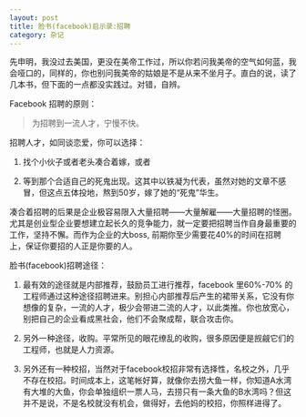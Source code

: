```yaml
---
layout: post
title: 脸书(facebook)启示录:招聘
category: 杂记
---
```



先申明，我没过去美国，更没在美帝工作过，所以你若问我美帝的空气如何蓝，我会哑口的，同样的，你也别问我美帝的姑娘是不是从来不坐月子。直白的说，读了几本书，但下面的一点都没实践过。对错，自辨。

Facebook 招聘的原则：

>为招聘到一流人才，宁慢不快。

招聘人才，如同谈恋爱，你可以选择：

1. 找个小伙子或者老头凑合着嫁，或者

2. 等到那个合适自己的死鬼出现。这其中以铁凝为代表，虽然对她的文章不感冒，但这点五体投地，熬到50岁，嫁了她的“死鬼”华生。

凑合着招聘的后果是企业极容易限入大量招聘——大量解雇——大量招聘的怪圈。尤其是创业型企业要想建立起长久的竞争能力，就一定要把招聘当作自身最重要的工作，坚持不懈。而作为企业的大boss, 前期你至少需要花40%的时间在招聘上，保证你要招的人正是你要的人。

脸书(facebook)招聘途径：

1. 最有效的途径就是内部推荐，鼓励员工进行推荐，facebook 里60%-70% 的工程师通过这种途径招聘进来。别担心内部推荐后产生的裙带关系，它没有你想像的复杂，一流的人才，极少会带进二流的人才，以此类推。你也放宽心，别把自己的企业看成黑社会，他们不会聚成帮，联合攻击你。

2. 另外一种途径，收购。平常所见的眼花缭乱的收购，很多原因便是觊觎它们的工程师，也就是人力资源。

3. 另外还有一种校招，当然对于facebook校招非常有选择性，名校之外，几乎不存在校招。时间成本上，这笔帐好算，就像你去捞大鱼一样，你知道A水湾有大堆的大鱼，你会单独组织一票人马，去捞只有一条大鱼的B水湾吗？但这并不是说，不是名校就没有机会，做得好，去他妈的校招，你照样进得了。
